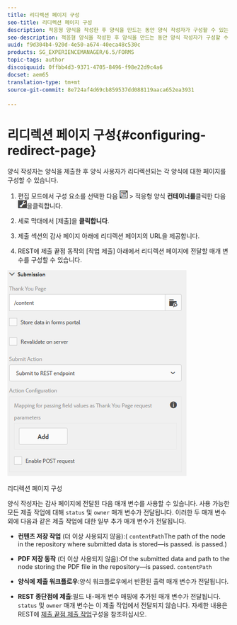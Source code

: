 ```yaml
---
title: 리디렉션 페이지 구성
seo-title: 리디렉션 페이지 구성
description: 적응형 양식을 작성한 후 양식을 만드는 동안 양식 작성자가 구성할 수 있는 웹 페이지로 사용자를 리디렉션할 수 있습니다.
seo-description: 적응형 양식을 작성한 후 양식을 만드는 동안 양식 작성자가 구성할 수 있는 웹 페이지로 사용자를 리디렉션할 수 있습니다.
uuid: f9d304b4-920d-4e50-a674-40eca48c530c
products: SG_EXPERIENCEMANAGER/6.5/FORMS
topic-tags: author
discoiquuid: 0ffbb4d3-9371-4705-8496-f98e22d9c4a6
docset: aem65
translation-type: tm+mt
source-git-commit: 8e724af4d69cb859537dd088119aaca652ea3931

---
```



# 리디렉션 페이지 구성{#configuring-redirect-page}

양식 작성자는 양식을 제출한 후 양식 사용자가 리디렉션되는 각 양식에 대한 페이지를 구성할 수 있습니다.

1. 편집 모드에서 구성 요소를 선택한 다음 ![필드 수준](assets/field-level.png) > 적응형 양식 **컨테이너를**&#x200B;클릭한 다음 ![cmppr](assets/cmppr.png)을클릭합니다.

1. 세로 막대에서 [제출]을 **클릭합니다**.

1. 제출 섹션의 감사 페이지 아래에 리디렉션 페이지의 URL을 제공합니다.
1. REST에 제출 끝점 동작의 [작업 제출] 아래에서 리디렉션 페이지에 전달할 매개 변수를 구성할 수 있습니다.

![리디렉션 페이지 구성](assets/thank-you-setting-1.png)

리디렉션 페이지 구성

양식 작성자는 감사 페이지에 전달된 다음 매개 변수를 사용할 수 있습니다. 사용 가능한 모든 제출 작업에 대해 `status` 및 `owner` 매개 변수가 전달됩니다. 이러한 두 매개 변수 외에 다음과 같은 제출 작업에 대한 일부 추가 매개 변수가 전달됩니다.

* **컨텐츠 저장 작업** (더 이상 사용되지 않음):( `contentPath`The path of the node in the repository where submitted data is stored—is passed. is passed.)

* **PDF 저장 동작** (더 이상 사용되지 않음):Of the submitted data and path to the node storing the PDF file in the repository—is passed. `contentPath`

* **양식에 제출 워크플로우**:양식 워크플로우에서 반환된 출력 매개 변수가 전달됩니다.

* **REST 종단점에 제출**:필드 내-매개 변수 매핑에 추가된 매개 변수가 전달됩니다. `status` 및 `owner` 매개 변수는 이 제출 작업에서 전달되지 않습니다. 자세한 내용은 REST에 [제출 끝점 제출 작업](../../forms/using/configuring-submit-actions.md)구성을 참조하십시오.

